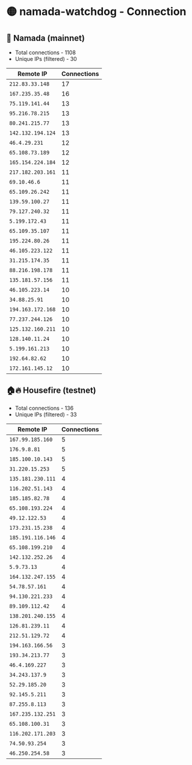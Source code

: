 # 🟡 namada-watchdog - Connection

## 🚀 Namada (mainnet)
- Total connections - 1108
- Unique IPs (filtered) - 30

| Remote IP | Connections |
|-----------|-------------|
| `212.83.33.148` | 17 |
| `167.235.35.48` | 16 |
| `75.119.141.44` | 13 |
| `95.216.78.215` | 13 |
| `80.241.215.77` | 13 |
| `142.132.194.124` | 13 |
| `46.4.29.231` | 12 |
| `65.108.73.189` | 12 |
| `165.154.224.184` | 12 |
| `217.182.203.161` | 11 |
| `69.10.46.6` | 11 |
| `65.109.26.242` | 11 |
| `139.59.100.27` | 11 |
| `79.127.240.32` | 11 |
| `5.199.172.43` | 11 |
| `65.109.35.107` | 11 |
| `195.224.80.26` | 11 |
| `46.105.223.122` | 11 |
| `31.215.174.35` | 11 |
| `88.216.198.178` | 11 |
| `135.181.57.156` | 11 |
| `46.105.223.14` | 10 |
| `34.88.25.91` | 10 |
| `194.163.172.168` | 10 |
| `77.237.244.126` | 10 |
| `125.132.160.211` | 10 |
| `128.140.11.24` | 10 |
| `5.199.161.213` | 10 |
| `192.64.82.62` | 10 |
| `172.161.145.12` | 10 |

## 🏠🔥 Housefire (testnet)

- Total connections - 136
- Unique IPs (filtered) - 33

| Remote IP | Connections |
|-----------|-------------|
| `167.99.185.160` | 5 |
| `176.9.8.81` | 5 |
| `185.100.10.143` | 5 |
| `31.220.15.253` | 5 |
| `135.181.230.111` | 4 |
| `116.202.51.143` | 4 |
| `185.185.82.78` | 4 |
| `65.108.193.224` | 4 |
| `49.12.122.53` | 4 |
| `173.231.15.238` | 4 |
| `185.191.116.146` | 4 |
| `65.108.199.210` | 4 |
| `142.132.252.26` | 4 |
| `5.9.73.13` | 4 |
| `164.132.247.155` | 4 |
| `54.78.57.161` | 4 |
| `94.130.221.233` | 4 |
| `89.109.112.42` | 4 |
| `138.201.240.155` | 4 |
| `126.81.239.11` | 4 |
| `212.51.129.72` | 4 |
| `194.163.166.56` | 3 |
| `193.34.213.77` | 3 |
| `46.4.169.227` | 3 |
| `34.243.137.9` | 3 |
| `52.29.185.20` | 3 |
| `92.145.5.211` | 3 |
| `87.255.8.113` | 3 |
| `167.235.132.251` | 3 |
| `65.108.100.31` | 3 |
| `116.202.171.203` | 3 |
| `74.50.93.254` | 3 |
| `46.250.254.58` | 3 |

